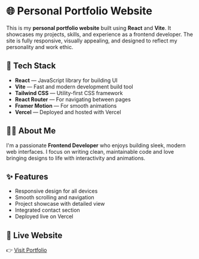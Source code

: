 # 🌐 Personal Portfolio Website

This is my **personal portfolio website** built using **React** and **Vite**. It showcases my projects, skills, and experience as a frontend developer. The site is fully responsive, visually appealing, and designed to reflect my personality and work ethic.

## 🚀 Tech Stack

- **React** — JavaScript library for building UI
- **Vite** — Fast and modern development build tool
- **Tailwind CSS** — Utility-first CSS framework
- **React Router** — For navigating between pages
- **Framer Motion** — For smooth animations
- **Vercel** — Deployed and hosted with Vercel

## 🧑‍💻 About Me

I'm a passionate **Frontend Developer** who enjoys building sleek, modern web interfaces. I focus on writing clean, maintainable code and love bringing designs to life with interactivity and animations.

## ✨ Features

- Responsive design for all devices
- Smooth scrolling and navigation
- Project showcase with detailed view
- Integrated contact section
- Deployed live on Vercel

## 🔗 Live Website

👉 [Visit Portfolio](https://portfolio-react-liyotom.vercel.app/)



